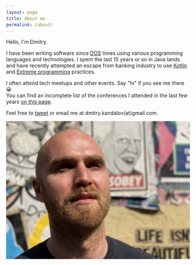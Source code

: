 ```yaml
---
layout: page
title: About me
permalink: /about/
---
```

Hello, I'm Dmitry.

I have been writing software since [DOS](https://en.wikipedia.org/wiki/DOS) times using various programming languages and technologies.
I spent the last 15 years or so in Java lands and have recently attempted an escape from banking industry to use [Kotlin](https://kotlinlang.org)
and [Extreme programming](https://en.wikipedia.org/wiki/Extreme_programming) practices.

I often attend tech meetups and other events. Say "hi" if you see me there 😀<br/> 
You can find an incomplete list of the conferences I attended in the last few years [on this page](/public-speaking).
 
Feel free to [tweet](https://twitter.com/dmitrykandalov) or email me at dmitry.kandalov(at)gmail.com.

![Me](/assets/images/me.jpg)
